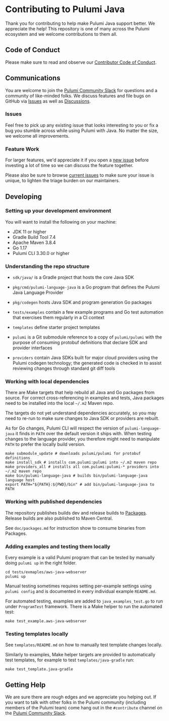 # Contributing to Pulumi Java

Thank you for contributing to help make Pulumi Java support better. We
appreciate the help! This repository is one of many across the Pulumi
ecosystem and we welcome contributions to them all.

## Code of Conduct

Please make sure to read and observe our
[Contributor Code of Conduct](https://github.com/pulumi/pulumi/blob/master/CODE-OF-CONDUCT.md).

## Communications

You are welcome to join the [Pulumi Community Slack](https://slack.pulumi.com/)
for questions and a community of like-minded folks.
We discuss features and file bugs on GitHub via
[Issues](https://github.com/pulumi/pulumi-java/issues) as well as
[Discussions](https://github.com/pulumi/pulumi/discussions).

### Issues

Feel free to pick up any existing issue that looks interesting to you
or fix a bug you stumble across while using Pulumi with Java. No
matter the size, we welcome all improvements.

### Feature Work

For larger features, we'd appreciate it if you open a
[new issue](https://github.com/pulumi/pulumi-java/issues/new)
before investing a lot of time so we can discuss the feature together.

Please also be sure to browse
[current issues](https://github.com/pulumi/pulumi-java/issues)
to make sure your issue is unique, to lighten the triage burden on our maintainers.

## Developing

### Setting up your development environment

You will want to install the following on your machine:

- JDK 11 or higher
- Gradle Build Tool 7.4
- Apache Maven 3.8.4
- Go 1.17
- Pulumi CLI 3.30.0 or higher

### Understanding the repo structure

- `sdk/java/` is a Gradle project that hosts the core Java SDK

- `pkg/cmd/pulumi-language-java` is a Go program that defines the
  Pulumi Java Language Provider

- `pkg/codegen` hosts Java SDK and program generation Go packages

- `tests/examples` contain a few example programs and Go test
  automation that exercises them regularly in a CI context

- `templates` define starter project templates

- `pulumi` is a Git submodule reference to a copy of `pulumi/pulumi`
  with the purpose of consuming protobuf definitions that declare SDK
  and provider interfaces

- `providers` contain Java SDKs built for major cloud providers using
  the Pulumi codegen technology; the generated code is checked in to
  assist reviewing changes through standard git diff tools

### Working with local dependencies

There are Make targets that help rebuild all Java and Go packages from
source. For correct cross-referencing in examples and tests, Java
packages need to be installed into the local `~/.m2` Maven repo.

The targets do not yet understand dependencies accurately, so you may
need to re-run to make sure changes to Java SDK or providers are
rebuilt.

As for Go changes, Pulumi CLI will respect the version of
`pulumi-language-java` it finds in `PATH` over the default version it
ships with. When testing changes to the language provider, you
therefore might need to manipulate `PATH` to prefer the locally build
version.

```shell
make submodule_update # downloads pulumi/pulumi for protobuf definitions
make install_sdk # installs com.pulumi:pulumi into ~/.m2 maven repo
make providers_all # installs all com.pulumi:pulumi-* providers into ~/.m2 maven repo
make bin/pulumi-language-java # builds bin/pulumi-language-java language host
export PATH="${PATH}:${PWD}/bin" # add bin/pulumi-language-java to PATH
```

### Working with published dependencies

The repository publishes builds dev and release builds to
[Packages](https://github.com/orgs/pulumi/packages?repo_name=pulumi-java).
Release builds are also published to Maven Central.

See `doc/packages.md` for instruction show to consume binaries from
Packages.

### Adding examples and testing them locally

Every example is a valid Pulumi program that can be tested by manually
doing `pulumi up` in the right folder.

```
cd tests/exmaples/aws-java-webserver
pulumi up
```

Manual testing sometimes requires setting per-example settings using
`pulumi config` and is documented in every individual example
`README.md`.

For automated testing, examples are added to `java_examples_test.go`
to run under `ProgramTest` framework. There is a Make helper to run
the automated test:

```
make test_example.aws-java-webserver
```


### Testing templates locally

See `templates/README.md` on how to manually test template changes
locally.

Similarly to examples, Make helper targets are provided to
automatically test templates, for example to test
`templates/java-gradle` run:

```
make test_template.java-gradle
```


## Getting Help

We are sure there are rough edges and we appreciate you helping out.
If you want to talk with other folks in the Pulumi community
(including members of the Pulumi team) come hang out in the
`#contribute` channel on the
[Pulumi Community Slack](https://slack.pulumi.com/).
